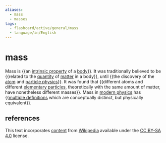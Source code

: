 ```yaml
---
aliases:
  - mass
  - masses
tags:
  - flashcard/active/general/mass
  - language/in/English
---
```


# mass

Mass is {{an [intrinsic property](intrinsic%20and%20extrinsic%20properties.md) of a [body](physical%20object.md)}}. It was traditionally believed to be {{related to the [quantity](physical%20quantity.md) of [matter](matter.md) in a body}}, until {{the discovery of the [atom](atom.md) and [particle physics](particle%20physics.md)}}. It was found that {{different atoms and different [elementary particles](elementary%20particle.md), theoretically with the same amount of matter, have nonetheless different masses}}. Mass in [modern physics](modern%20physics.md) has {{[multiple definitions](mass%20in%20special%20relativity.md) which are conceptually distinct, but physically equivalent}}. <!--SR:!2024-10-03,59,310!2024-09-22,50,290!2024-10-10,65,310!2024-08-25,29,270!2024-10-02,59,310-->

## references

This text incorporates [content](https://en.wikipedia.org/wiki/mass) from [Wikipedia](Wikipedia.md) available under the [CC BY-SA 4.0](https://creativecommons.org/licenses/by-sa/4.0/) license.
